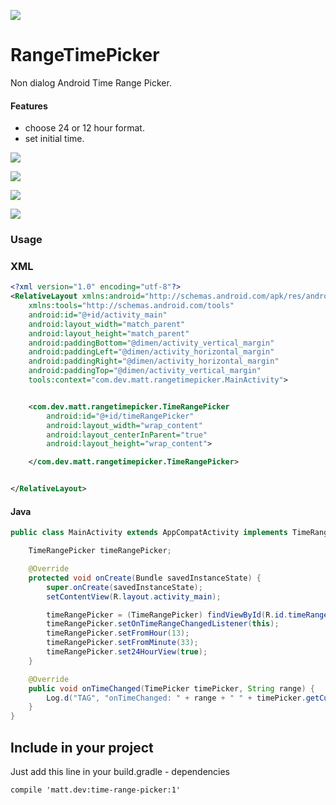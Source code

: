 [![](https://jitpack.io/v/madrzazg/RangeTimePicker.svg)](https://jitpack.io/#madrzazg/RangeTimePicker)

# RangeTimePicker
Non dialog Android Time Range Picker.

#### Features
* choose 24 or 12 hour format.
* set initial time.

![](https://raw.githubusercontent.com/madrzazg/RangeTimePicker/master/screenshots/Screenshot_2016-11-10-18-10-52.png)

![](https://raw.githubusercontent.com/madrzazg/RangeTimePicker/master/screenshots/Screenshot_2016-11-10-18-10-59.png)

![](https://raw.githubusercontent.com/madrzazg/RangeTimePicker/master/screenshots/Screenshot_2016-11-10-18-11-22.png)

![](https://raw.githubusercontent.com/madrzazg/RangeTimePicker/master/screenshots/Screenshot_2016-11-10-18-11-16.png)


### Usage

### XML
```xml
<?xml version="1.0" encoding="utf-8"?>
<RelativeLayout xmlns:android="http://schemas.android.com/apk/res/android"
    xmlns:tools="http://schemas.android.com/tools"
    android:id="@+id/activity_main"
    android:layout_width="match_parent"
    android:layout_height="match_parent"
    android:paddingBottom="@dimen/activity_vertical_margin"
    android:paddingLeft="@dimen/activity_horizontal_margin"
    android:paddingRight="@dimen/activity_horizontal_margin"
    android:paddingTop="@dimen/activity_vertical_margin"
    tools:context="com.dev.matt.rangetimepicker.MainActivity">


    <com.dev.matt.rangetimepicker.TimeRangePicker
        android:id="@+id/timeRangePicker"
        android:layout_width="wrap_content"
        android:layout_centerInParent="true"
        android:layout_height="wrap_content">

    </com.dev.matt.rangetimepicker.TimeRangePicker>


</RelativeLayout>


```
#### Java

```java
public class MainActivity extends AppCompatActivity implements TimeRangePicker.OnTimeRangeChangedListener {

    TimeRangePicker timeRangePicker;

    @Override
    protected void onCreate(Bundle savedInstanceState) {
        super.onCreate(savedInstanceState);
        setContentView(R.layout.activity_main);

        timeRangePicker = (TimeRangePicker) findViewById(R.id.timeRangePicker);
        timeRangePicker.setOnTimeRangeChangedListener(this);
        timeRangePicker.setFromHour(13);
        timeRangePicker.setFromMinute(33);
        timeRangePicker.set24HourView(true);
    }

    @Override
    public void onTimeChanged(TimePicker timePicker, String range) {
        Log.d("TAG", "onTimeChanged: " + range + " " + timePicker.getCurrentHour() + ":" + timePicker.getCurrentMinute());
    }
}
```

## Include in your project

Just add this line in your build.gradle - dependencies

    compile 'matt.dev:time-range-picker:1'
